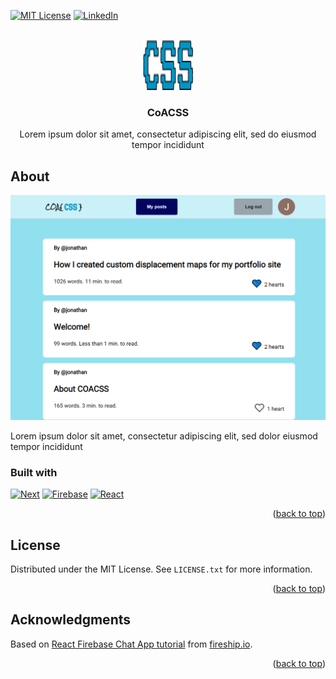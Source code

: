 <a name="readme-top"></a>

[![MIT License][license-shield]][license-url]
[![LinkedIn][linkedin-shield]][linkedin-url]

<!-- PROJECT LOGO -->
<br />
<div align="center">
  <a href="https://github.com/jhyahav/blog">
    <img src="public/favicon.ico" alt="blog icon" width="80" height="80">
  </a>

<h3 align="center">CoACSS</h3>

  <p align="center">
    Lorem ipsum dolor sit amet, consectetur adipiscing elit, sed do eiusmod tempor incididunt
  </p>
</div>

<!-- ABOUT THE PROJECT -->

## About

[![screenshot of CoACSS][product-screenshot]](https://coacss.vercel.app/)

Lorem ipsum dolor sit amet, consectetur adipiscing elit, sed dolor eiusmod tempor incididunt

### Built with

[![Next][next.js]][next-url] [![Firebase][firebase]][firebase-url] [![React][react.js]][react-url]

<p align="right">(<a href="#readme-top">back to top</a>)</p>

<!-- LICENSE -->

## License

Distributed under the MIT License. See `LICENSE.txt` for more information.

<p align="right">(<a href="#readme-top">back to top</a>)</p>

<!-- ACKNOWLEDGMENTS -->

## Acknowledgments

Based on [React Firebase Chat App tutorial](https://fireship.io/lessons/react-firebase-chat-app-tutorial/) from [fireship.io](https://fireship.io/).

<p align="right">(<a href="#readme-top">back to top</a>)</p>

<!-- MARKDOWN LINKS & IMAGES -->

[license-url]: https://github.com/jhyahav/portfolio/blob/master/LICENSE.txt
[license-shield]: https://img.shields.io/github/license/othneildrew/Best-README-Template.svg?style=for-the-badge
[linkedin-shield]: https://img.shields.io/badge/-LinkedIn-black.svg?style=for-the-badge&logo=linkedin&colorB=555
[linkedin-url]: https://linkedin.com/in/jhyahav/
[product-screenshot]: public/screenshot.png
[next.js]: https://img.shields.io/badge/next.js-000000?style=for-the-badge&logo=nextdotjs&logoColor=white
[next-url]: https://nextjs.org/
[react.js]: https://img.shields.io/badge/React-20232A?style=for-the-badge&logo=react&logoColor=61DAFB
[react-url]: https://reactjs.org/
[firebase]: https://img.shields.io/badge/Firebase-0396E5?style=for-the-badge&logo=firebase&logoColor=FFCA28
[firebase-url]: https://firebase.google.com/
